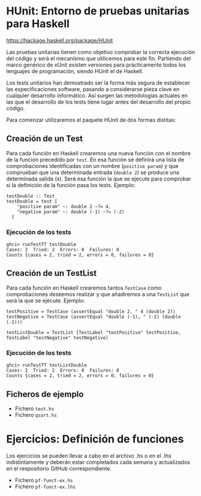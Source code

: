 # HUnit: Entorno de pruebas unitarias para Haskell

https://hackage.haskell.org/package/HUnit

Las pruebas unitarias tienen como objetivo comprobar la correcta ejecución del código y será el mecanismo que utilicemos para este fin. Partiendo del marco genérico de xUnit existen versiones para prácticamente todos los lenguajes de programación, siendo HUnit el de Haskell.

Los tests unitarios han demostrado ser la forma más segura de establecer las especificaciones software, pasando a considerarse pieza clave en cualquier desarrollo informático. Así surgen las metodologías actuales en las que el desarrollo de los tests tiene lugar antes del desarrollo del propio código.

Para comenzar utilizaremos el paquete HUnit de dos formas distitas:

## Creación de un Test

Para cada función en Haskell crearemos una nueva función con el nombre de la función precedido por `test`. En esa función se definirá una lista de comprobaciones identificadas con un nombre (`positive param`) y que comprueban que una determinada entrada (`double 2`) se produce una determinada salida (`4`). Será esa función la que se ejecute para comprobar si la definición de la función pasa los tests. Ejemplo:

```
testDouble :: Test
testDouble = test [
    "positive param" ~: double 2 ~?= 4,
    "negative param" ~: double (-1) ~?= (-2)
  ]
```

### Ejecución de los tests

```
ghci> runTestTT testDouble
Cases: 2  Tried: 2  Errors: 0  Failures: 0
Counts {cases = 2, tried = 2, errors = 0, failures = 0}
```

## Creación de un TestList

Para cada función en Haskell crearemos tantos `TestCase` como comprobaciones deseemos realizar y que añadiremos a una `TestList` que será la que se ejecute. Ejemplo:

```
testPositive = TestCase (assertEqual "double 2, " 4 (double 2))
testNegative = TestCase (assertEqual "double (-1), " (-2) (double (-1)))

testListDouble = TestList [TestLabel "testPositive" testPositive, TestLabel "testNegative" testNegative]
```

### Ejecución de los tests

```
ghci> runTestTT testListDouble
Cases: 2  Tried: 2  Errors: 0  Failures: 0
Counts {cases = 2, tried = 2, errors = 0, failures = 0}
```

## Ficheros de ejemplo

- Fichero `test.hs`
- Fichero `qsort.hs`

# Ejercicios: Definición de funciones

Los ejercicios se pueden llevar a cabo en el archivo .hs o en el .lhs indistintamente y deberán estar completados cada semana y actualizados en el respositorio GitHub correspondiente.

- Fichero `pf-funct-ex.hs`
- Fichero `pf-funct-ex.lhs`